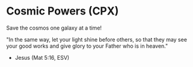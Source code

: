 # Cosmic Powers (CPX)
Save the cosmos one galaxy at a time!

"In the same way, let your light shine before others, so that they may see your good works and give glory to your Father who is in heaven." 
- Jesus (Mat 5:16, ESV)
